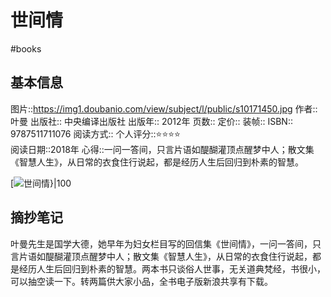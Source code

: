 # 世间情
#books 
## 基本信息

图片::https://img1.doubanio.com/view/subject/l/public/s10171450.jpg
作者:: 叶曼
出版社:: 中央编译出版社
出版年:: 2012年
页数:: 
定价:: 
装帧:: 
ISBN:: 9787511711076
阅读方式::
个人评分::⭐⭐⭐⭐  
阅读日期::2018年
心得::一问一答间，只言片语如醍醐灌顶点醒梦中人；散文集《智慧人生》，从日常的衣食住行说起，都是经历人生后回归到朴素的智慧。

 [![世间情}|100](https://img1.doubanio.com/view/subject/l/public/s10171450.jpg )

## 摘抄笔记

叶曼先生是国学大德，她早年为妇女栏目写的回信集《世间情》，一问一答间，只言片语如醍醐灌顶点醒梦中人；散文集《智慧人生》，从日常的衣食住行说起，都是经历人生后回归到朴素的智慧。两本书只谈俗人世事，无关道典梵经，书很小，可以抽空读一下。转两篇供大家小品，全书电子版新浪共享有下载。